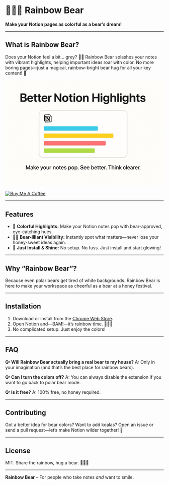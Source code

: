 # 🌈🐻‍❄️ Rainbow Bear

**Make your Notion pages as colorful as a bear’s dream!**

---

## What is Rainbow Bear?

Does your Notion feel a bit… grey? 🐻‍❄️
Rainbow Bear splashes your notes with vibrant highlights, helping important ideas roar with color. No more boring pages—just a magical, rainbow-bright bear hug for all your key content! 🌈

![Better Notion Highlights](docs/poster.jpeg)

<a href="https://buymeacoffee.com/riiiiiiiiiina" target="_blank"><img src="https://cdn.buymeacoffee.com/buttons/v2/default-blue.png" alt="Buy Me A Coffee" style="height: 60px !important;width: 217px !important;" ></a>

---

## Features

- 🎨 **Colorful Highlights:** Make your Notion notes pop with bear-approved, eye-catching hues.
- 🐻‍❄️ **Bear-illiant Visibility:** Instantly spot what matters—never lose your honey-sweet ideas again.
- 🌈 **Just Install & Shine:** No setup. No fuss. Just install and start glowing!

---

## Why “Rainbow Bear”?

Because even polar bears get tired of white backgrounds.
Rainbow Bear is here to make your workspace as cheerful as a bear at a honey festival.

---

## Installation

1. Download or install from the [Chrome Web Store](https://chromewebstore.google.com/detail/better-notion-highlights/ijcbmpcdgiodpmepmjffcfiblbehffch?authuser=0&hl=en).
2. Open Notion and—BAM!—it’s rainbow time. 🌈🐻‍❄️
3. No complicated setup. Just enjoy the colors!

---

## FAQ

**Q: Will Rainbow Bear actually bring a real bear to my house?**
A: Only in your imagination (and that’s the best place for rainbow bears).

**Q: Can I turn the colors off?**
A: You can always disable the extension if you want to go back to polar bear mode.

**Q: Is it free?**
A: 100% free, no honey required.

---

## Contributing

Got a better idea for bear colors? Want to add koalas?
Open an issue or send a pull request—let’s make Notion wilder together! 🐾

---

## License

MIT.
Share the rainbow, hug a bear. 🌈🐻‍❄️

---

**Rainbow Bear** – For people who take notes _and_ want to smile.
